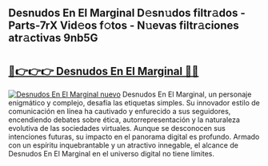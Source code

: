 ## Desnudos En El Marginal D𝚎sn𝚞dos filtr𝚊dos - Parts-7rX Vid𝚎os f𝚘tos - N𝚞evas filtr𝚊ciones atr𝚊ctivas 9nb5G

# <h2><a href="http://mbbi5e.tromn.icu/?c=Desnudos+En+El+Marginal">🔗👉👉👉 Desnudos En El Marginal 🔗🔗</a></h2>

[![Desnudos En El Marginal nuevo](https://i.imgur.com/pEAQMta.gif)](http://mbbi5e.tromn.icu/?c=Desnudos+En+El+Marginal)
Desnudos En El Marginal, un personaje enigmático y complejo, desafía las etiquetas simples. Su innovador estilo de comunicación en línea ha cautivado y enfurecido a sus seguidores, encendiendo debates sobre ética, autorrepresentación y la naturaleza evolutiva de las sociedades virtuales. Aunque se desconocen sus intenciones futuras, su impacto en el panorama digital es profundo. Armado con un espíritu inquebrantable y un atractivo innegable, el alcance de Desnudos En El Marginal en el universo digital no tiene límites.
